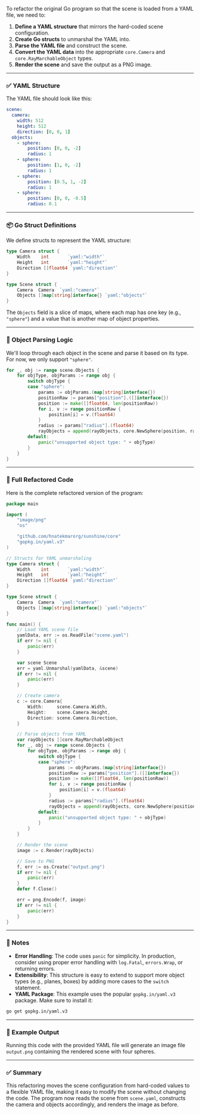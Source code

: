 

To refactor the original Go program so that the scene is loaded from a YAML file, we need to:

1. **Define a YAML structure** that mirrors the hard-coded scene configuration.
2. **Create Go structs** to unmarshal the YAML into.
3. **Parse the YAML file** and construct the scene.
4. **Convert the YAML data** into the appropriate `core.Camera` and `core.RayMarchableObject` types.
5. **Render the scene** and save the output as a PNG image.

---

### ✅ YAML Structure

The YAML file should look like this:

```yaml
scene:
  camera:
    width: 512
    height: 512
    direction: [0, 0, 1]
  objects:
    - sphere:
        position: [0, 0, -2]
        radius: 1
    - sphere:
        position: [1, 0, -2]
        radius: 1
    - sphere:
        position: [0.5, 1, -2]
        radius: 1
    - sphere:
        position: [0, 0, -0.5]
        radius: 0.1
```

---

### 📦 Go Struct Definitions

We define structs to represent the YAML structure:

```go
type Camera struct {
    Width    int       `yaml:"width"`
    Height   int       `yaml:"height"`
    Direction []float64 `yaml:"direction"`
}

type Scene struct {
    Camera  Camera  `yaml:"camera"`
    Objects []map[string]interface{} `yaml:"objects"`
}
```

The `Objects` field is a slice of maps, where each map has one key (e.g., `"sphere"`) and a value that is another map of object properties.

---

### 🧱 Object Parsing Logic

We'll loop through each object in the scene and parse it based on its type. For now, we only support `"sphere"`.

```go
for _, obj := range scene.Objects {
    for objType, objParams := range obj {
        switch objType {
        case "sphere":
            params := objParams.(map[string]interface{})
            positionRaw := params["position"].([]interface{})
            position := make([]float64, len(positionRaw))
            for i, v := range positionRaw {
                position[i] = v.(float64)
            }
            radius := params["radius"].(float64)
            rayObjects = append(rayObjects, core.NewSphere(position, radius))
        default:
            panic("unsupported object type: " + objType)
        }
    }
}
```

---

### 🧾 Full Refactored Code

Here is the complete refactored version of the program:

```go
package main

import (
    "image/png"
    "os"

    "github.com/hnatekmarorg/sunshine/core"
    "gopkg.in/yaml.v3"
)

// Structs for YAML unmarshaling
type Camera struct {
    Width    int       `yaml:"width"`
    Height   int       `yaml:"height"`
    Direction []float64 `yaml:"direction"`
}

type Scene struct {
    Camera  Camera  `yaml:"camera"`
    Objects []map[string]interface{} `yaml:"objects"`
}

func main() {
    // Load YAML scene file
    yamlData, err := os.ReadFile("scene.yaml")
	if err != nil {
		panic(err)
	}

	var scene Scene
	err = yaml.Unmarshal(yamlData, &scene)
	if err != nil {
		panic(err)
	}

	// Create camera
	c := core.Camera{
		Width:     scene.Camera.Width,
		Height:    scene.Camera.Height,
		Direction: scene.Camera.Direction,
	}

	// Parse objects from YAML
	var rayObjects []core.RayMarchableObject
	for _, obj := range scene.Objects {
		for objType, objParams := range obj {
			switch objType {
			case "sphere":
				params := objParams.(map[string]interface{})
				positionRaw := params["position"].([]interface{})
				position := make([]float64, len(positionRaw))
				for i, v := range positionRaw {
					position[i] = v.(float64)
				}
				radius := params["radius"].(float64)
				rayObjects = append(rayObjects, core.NewSphere(position, radius))
			default:
				panic("unsupported object type: " + objType)
			}
		}
	}

	// Render the scene
	image := c.Render(rayObjects)

	// Save to PNG
	f, err := os.Create("output.png")
	if err != nil {
		panic(err)
	}
	defer f.Close()

	err = png.Encode(f, image)
	if err != nil {
		panic(err)
	}
}
```

---

### 📌 Notes

- **Error Handling**: The code uses `panic` for simplicity. In production, consider using proper error handling with `log.Fatal`, `errors.Wrap`, or returning errors.
- **Extensibility**: This structure is easy to extend to support more object types (e.g., planes, boxes) by adding more cases to the `switch` statement.
- **YAML Package**: This example uses the popular `gopkg.in/yaml.v3` package. Make sure to install it:

```bash
go get gopkg.in/yaml.v3
```

---

### 🧪 Example Output

Running this code with the provided YAML file will generate an image file `output.png` containing the rendered scene with four spheres.

---

### ✅ Summary

This refactoring moves the scene configuration from hard-coded values to a flexible YAML file, making it easy to modify the scene without changing the code. The program now reads the scene from `scene.yaml`, constructs the camera and objects accordingly, and renders the image as before.